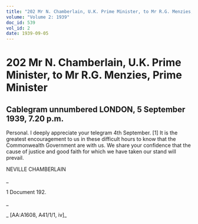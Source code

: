 ```yaml
---
title: "202 Mr N. Chamberlain, U.K. Prime Minister, to Mr R.G. Menzies, Prime Minister"
volume: "Volume 2: 1939"
doc_id: 539
vol_id: 2
date: 1939-09-05
---
```


# 202 Mr N. Chamberlain, U.K. Prime Minister, to Mr R.G. Menzies, Prime Minister

## Cablegram unnumbered LONDON, 5 September 1939, 7.20 p.m.

Personal. I deeply appreciate your telegram 4th September. [1] It is the greatest encouragement to us in these difficult hours to know that the Commonwealth Government are with us. We share your confidence that the cause of justice and good faith for which we have taken our stand will prevail.

NEVILLE CHAMBERLAIN

_

1 Document 192.

_

_ [AA:A1608, A41/1/1, iv]_
